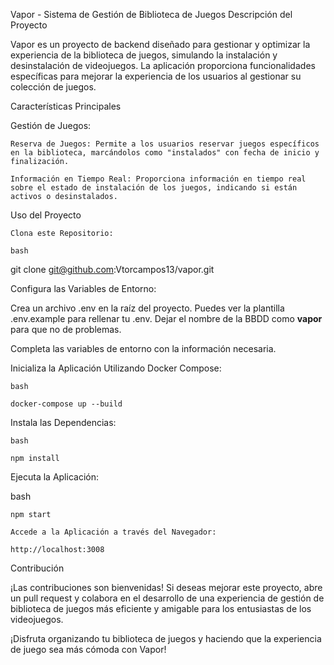 Vapor - Sistema de Gestión de Biblioteca de Juegos
Descripción del Proyecto

Vapor es un proyecto de backend diseñado para gestionar y optimizar la experiencia de la biblioteca de juegos, simulando la instalación y desinstalación de videojuegos. La aplicación proporciona funcionalidades específicas para mejorar la experiencia de los usuarios al gestionar su colección de juegos.

Características Principales

Gestión de Juegos:

    Reserva de Juegos: Permite a los usuarios reservar juegos específicos en la biblioteca, marcándolos como "instalados" con fecha de inicio y finalización.

    Información en Tiempo Real: Proporciona información en tiempo real sobre el estado de instalación de los juegos, indicando si están activos o desinstalados.

Uso del Proyecto

    Clona este Repositorio:

    bash

git clone git@github.com:Vtorcampos13/vapor.git

Configura las Variables de Entorno:

Crea un archivo .env en la raíz del proyecto. Puedes ver la plantilla .env.example para rellenar tu .env. Dejar el nombre de la BBDD como **vapor** para que no de problemas.

Completa las variables de entorno con la información necesaria.

Inicializa la Aplicación Utilizando Docker Compose:

    bash

    docker-compose up --build

Instala las Dependencias:

    bash

    npm install

Ejecuta la Aplicación:

bash

    npm start

    Accede a la Aplicación a través del Navegador:

    http://localhost:3008

Contribución

¡Las contribuciones son bienvenidas! Si deseas mejorar este proyecto, abre un pull request y colabora en el desarrollo de una experiencia de gestión de biblioteca de juegos más eficiente y amigable para los entusiastas de los videojuegos.

¡Disfruta organizando tu biblioteca de juegos y haciendo que la experiencia de juego sea más cómoda con Vapor!
